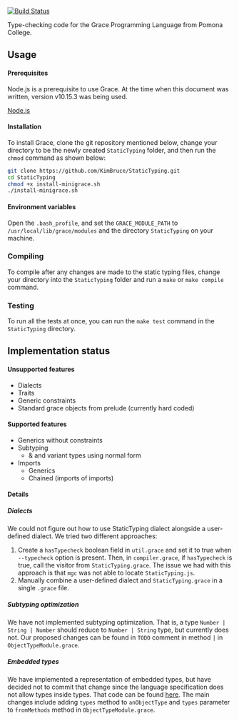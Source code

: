 
[![Build Status](https://travis-ci.org/KimBruce/StaticTyping.svg?branch=master)](https://travis-ci.org/KimBruce/StaticTyping)

Type-checking code for the Grace Programming Language from Pomona College.

## Usage

#### Prerequisites

Node.js is a prerequisite to use Grace. At the time when this document was written, version v10.15.3 was being used. 

[Node.js](https://nodejs.org)

#### Installation

To install Grace, clone the git repository mentioned below, change your directory to be the newly created `StaticTyping` folder, and then run the `chmod` command as shown below:

```sh
git clone https://github.com/KimBruce/StaticTyping.git
cd StaticTyping
chmod +x install-minigrace.sh
./install-minigrace.sh
```

#### Environment variables

Open the `.bash_profile`, and set the `GRACE_MODULE_PATH` to `/usr/local/lib/grace/modules` and the directory `StaticTyping` on your machine. 

### Compiling

To compile after any changes are made to the static typing files, change your directory into the `StaticTyping` folder and run a `make` or `make compile` command.

### Testing

To run all the tests at once, you can run the `make test` command in the `StaticTyping` directory.

## Implementation status

#### Unsupported features

* Dialects
* Traits
* Generic constraints
* Standard grace objects from prelude (currently hard coded)

#### Supported features

* Generics without constraints
* Subtyping
    - & and variant types using normal form
* Imports
    - Generics
    - Chained (imports of imports)

#### Details

##### Dialects

We could not figure out how to use StaticTyping dialect alongside a user-defined dialect. We tried two different approaches:
1. Create a `hasTypecheck` boolean field in `util.grace` and set it to true when `--typecheck` option is present. Then, in `compiler.grace`, if `hasTypecheck` is true, call the visitor from `StaticTyping.grace`. The issue we had with this approach is that `mgc` was not able to locate `StaticTyping.js`.
2.  Manually combine a user-defined dialect and `StaticTyping.grace` in a single `.grace` file. 

##### Subtyping optimization

We have not implemented subtyping optimization. That is, a type `Number | String | Number` should reduce to `Number | String` type, but currently does not. Our proposed changes can be found in `TODO` comment in method `|` in `ObjectTypeModule.grace`.

##### Embedded types

We have implemented a representation of embedded types, but have decided not to commit that change since the language specification does not allow types inside types. That code can be found [here](https://gist.github.com/pavlerohalj/8e79a3bf51d4b7d3852df9206221cedd). The main changes include adding `types` method to `anObjectType` and `types` parameter to `fromMethods` method in `ObjectTypeModule.grace`.